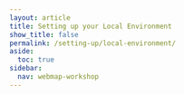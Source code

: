 ```yaml
---
layout: article
title: Setting up your Local Environment
show_title: false
permalink: /setting-up/local-environment/
aside:
  toc: true
sidebar:
  nav: webmap-workshop
---
```

